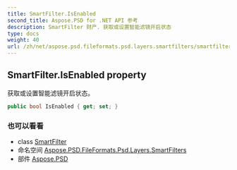 ```yaml
---
title: SmartFilter.IsEnabled
second_title: Aspose.PSD for .NET API 参考
description: SmartFilter 财产. 获取或设置智能滤镜开启状态
type: docs
weight: 40
url: /zh/net/aspose.psd.fileformats.psd.layers.smartfilters/smartfilter/isenabled/
---
```

## SmartFilter.IsEnabled property

获取或设置智能滤镜开启状态。

```csharp
public bool IsEnabled { get; set; }
```

### 也可以看看

* class [SmartFilter](../)
* 命名空间 [Aspose.PSD.FileFormats.Psd.Layers.SmartFilters](../../smartfilter/)
* 部件 [Aspose.PSD](../../../)


